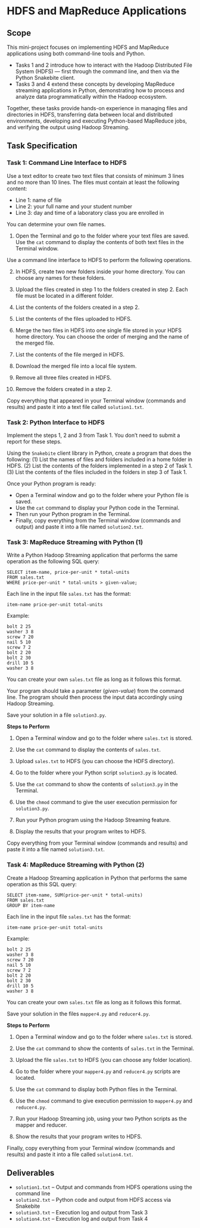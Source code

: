 # HDFS and MapReduce Applications

## Scope
This mini-project focuses on implementing HDFS and MapReduce applications using both command-line tools and Python.
- Tasks 1 and 2 introduce how to interact with the Hadoop Distributed File System (HDFS) — first through the command line, and then via the Python Snakebite client.
- Tasks 3 and 4 extend these concepts by developing MapReduce streaming applications in Python, demonstrating how to process and analyze data programmatically within the Hadoop ecosystem.

Together, these tasks provide hands-on experience in managing files and directories in HDFS, transferring data between local and distributed environments, developing and executing Python-based MapReduce jobs, and verifying the output using Hadoop Streaming.

## Task Specification
### Task 1: Command Line Interface to HDFS

Use a text editor to create two text files that consists of minimum 3 lines and no more than 10 lines. The files must contain at least the following content:
* Line 1: name of file
* Line 2: your full name and your student number
* Line 3: day and time of a laboratory class you are enrolled in

You can determine your own file names.

1. Open the Terminal and go to the folder where your text files are saved.
Use the `cat` command to display the contents of both text files in the Terminal window.

Use a command line interface to HDFS to perform the following operations.

2. In HDFS, create two new folders inside your home directory. You can choose any names for these folders.

3. Upload the files created in step 1 to the folders created in step 2. Each file must be located in a different folder.

4. List the contents of the folders created in a step 2.

5. List the contents of the files uploaded to HDFS.

6. Merge the two files in HDFS into one single file stored in your HDFS home directory. You can choose the order of merging and the name of the merged file.

7. List the contents of the file merged in HDFS.

8. Download the merged file into a local file system.

9. Remove all three files created in HDFS.

10. Remove the folders created in a step 2.

Copy everything that appeared in your Terminal window (commands and results) and paste it into a text file called `solution1.txt`.


### Task 2: Python Interface to HDFS

Implement the steps 1, 2 and 3 from Task 1. You don’t need to submit a report for these steps.

Using the `Snakebite` client library in Python, create a program that does the following:
(1) List the names of files and folders included in a home folder in HDFS.
(2) List the contents of the folders implemented in a step 2 of Task 1.
(3) List the contents of the files included in the folders in step 3 of Task 1.

Once your Python program is ready:
* Open a Terminal window and go to the folder where your Python file is saved.
* Use the `cat` command to display your Python code in the Terminal.
* Then run your Python program in the Terminal.
* Finally, copy everything from the Terminal window (commands and output) and paste it into a file named `solution2.txt`.


### Task 3: MapReduce Streaming with Python (1)

Write a Python Hadoop Streaming application that performs the same operation as the following SQL query:
```
SELECT item-name, price-per-unit * total-units
FROM sales.txt
WHERE price-per-unit * total-units > given-value;
```

Each line in the input file `sales.txt` has the format:

`item-name price-per-unit total-units`

Example:
```
bolt 2 25
washer 3 8
screw 7 20
nail 5 10
screw 7 2
bolt 2 20
bolt 2 30
drill 10 5
washer 3 8
```

You can create your own `sales.txt` file as long as it follows this format.

Your program should take a parameter (*given-value*) from the command line.
The program should then process the input data accordingly using Hadoop Streaming.

Save your solution in a file `solution3.py`.

**Steps to Perform**
1. Open a Terminal window and go to the folder where `sales.txt` is stored.

2. Use the `cat` command to display the contents of `sales.txt`.

3. Upload `sales.txt` to HDFS (you can choose the HDFS directory).

4. Go to the folder where your Python script `solution3.py` is located.

5. Use the `cat` command to show the contents of `solution3.py` in the Terminal.

6. Use the `chmod` command to give the user execution permission for `solution3.py`.

7. Run your Python program using the Hadoop Streaming feature.

8. Display the results that your program writes to HDFS.

Copy everything from your Terminal window (commands and results) and paste it into a file named `solution3.txt`.


### Task 4: MapReduce Streaming with Python (2)

Create a Hadoop Streaming application in Python that performs the same operation as this SQL query:
```
SELECT item-name, SUM(price-per-unit * total-units)
FROM sales.txt
GROUP BY item-name
```

Each line in the input file `sales.txt` has the format:

`item-name price-per-unit total-units`

Example:
```
bolt 2 25
washer 3 8
screw 7 20
nail 5 10
screw 7 2
bolt 2 20
bolt 2 30
drill 10 5
washer 3 8
```

You can create your own `sales.txt` file as long as it follows this format.

Save your solution in the files `mapper4.py` and `reducer4.py`.

**Steps to Perform**

1. Open a Terminal window and go to the folder where `sales.txt` is stored.

2. Use the `cat` command to show the contents of `sales.txt` in the Terminal.

3. Upload the file `sales.txt` to HDFS (you can choose any folder location).

4. Go to the folder where your `mapper4.py` and `reducer4.py` scripts are located.

5. Use the `cat` command to display both Python files in the Terminal.

6. Use the `chmod` command to give execution permission to `mapper4.py` and `reducer4.py`.

7. Run your Hadoop Streaming job, using your two Python scripts as the mapper and reducer.

8. Show the results that your program writes to HDFS.

Finally, copy everything from your Terminal window (commands and results) and paste it into a file called `solution4.txt`.

## Deliverables
- `solution1.txt` – Output and commands from HDFS operations using the command line  
- `solution2.txt` – Python code and output from HDFS access via Snakebite  
- `solution3.txt` – Execution log and output from Task 3  
- `solution4.txt` – Execution log and output from Task 4  